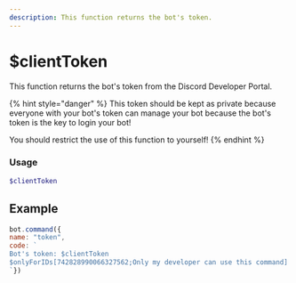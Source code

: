 ```yaml
---
description: This function returns the bot's token.
---
```


# $clientToken

This function returns the bot's token from the Discord Developer Portal.

{% hint style="danger" %}
This token should be kept as private because everyone with your bot's token can manage your bot because the bot's token is the key to login your bot!

You should restrict the use of this function to yourself!
{% endhint %}

### Usage

```php
$clientToken
```

## Example

```javascript
bot.command({
name: "token",
code: `
Bot's token: $clientToken
$onlyForIDs[742828990066327562;Only my developer can use this command]
`})
```
